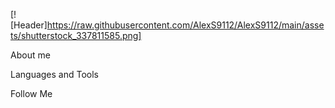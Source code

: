 [![Header]https://raw.githubusercontent.com/AlexS9112/AlexS9112/main/assets/shutterstock_337811585.png]

About me

Languages and Tools

Follow Me